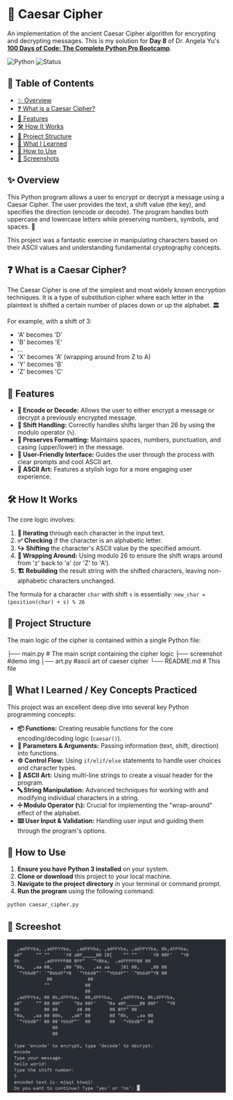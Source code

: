 # 🔐 Caesar Cipher

An implementation of the ancient Caesar Cipher algorithm for encrypting and decrypting messages. This is my solution for **Day 8** of Dr. Angela Yu's [**100 Days of Code: The Complete Python Pro Bootcamp**](https://www.udemy.com/course/100-days-of-code/).

![Python](https://img.shields.io/badge/Python-3.8%2B-blue?logo=python)
![Status](https://img.shields.io/badge/Status-Complete-success)

## 📖 Table of Contents

- [✨ Overview](#-overview)
- [❓ What is a Caesar Cipher?](#-what-is-a-caesar-cipher)
- [🌟 Features](#-features)
- [🛠️ How It Works](#️-how-it-works)
- [📁 Project Structure](#-project-structure)
- [🎯 What I Learned](#-what-i-learned)
- [🚀 How to Use](#-how-to-use)
- [📸 Screenshots](#-screenshots)

## ✨ Overview

This Python program allows a user to encrypt or decrypt a message using a Caesar Cipher. The user provides the text, a shift value (the key), and specifies the direction (encode or decode). The program handles both uppercase and lowercase letters while preserving numbers, symbols, and spaces. 🧠

This project was a fantastic exercise in manipulating characters based on their ASCII values and understanding fundamental cryptography concepts.

## ❓ What is a Caesar Cipher?

The Caesar Cipher is one of the simplest and most widely known encryption techniques. It is a type of substitution cipher where each letter in the plaintext is shifted a certain number of places down or up the alphabet. 🏛️

For example, with a shift of 3:
- 'A' becomes 'D'
- 'B' becomes 'E'
- ...
- 'X' becomes 'A' (wrapping around from Z to A)
- 'Y' becomes 'B'
- 'Z' becomes 'C'

## 🌟 Features

- **🔄 Encode or Decode:** Allows the user to either encrypt a message or decrypt a previously encrypted message.
- **🔢 Shift Handling:** Correctly handles shifts larger than 26 by using the modulo operator (`%`).
- **💎 Preserves Formatting:** Maintains spaces, numbers, punctuation, and casing (upper/lower) in the message.
- **👤 User-Friendly Interface:** Guides the user through the process with clear prompts and cool ASCII art.
- **🎨 ASCII Art:** Features a stylish logo for a more engaging user experience.

## 🛠️ How It Works

The core logic involves:
1.  **🔁 Iterating** through each character in the input text.
2.  **✅ Checking** if the character is an alphabetic letter.
3.  **↪️ Shifting** the character's ASCII value by the specified amount.
4.  **🔄 Wrapping Around:** Using modulo 26 to ensure the shift wraps around from 'z' back to 'a' (or 'Z' to 'A').
5.  **🏗️ Rebuilding** the result string with the shifted characters, leaving non-alphabetic characters unchanged.

The formula for a character `char` with shift `s` is essentially:
`new_char = (position(char) + s) % 26`

## 📁 Project Structure

The main logic of the cipher is contained within a single Python file:

├── main.py # The main script containing the cipher logic
├── screenshot #demo img
│── art.py #ascii art of caeser cipher
└── README.md # This file


## 🎯 What I Learned / Key Concepts Practiced

This project was an excellent deep dive into several key Python programming concepts:

- **📦 Functions:** Creating reusable functions for the core encoding/decoding logic (`caesar()`).
- **📨 Parameters & Arguments:** Passing information (text, shift, direction) into functions.
- **⚙️ Control Flow:** Using `if/elif/else` statements to handle user choices and character types.
- **🎨 ASCII Art:** Using multi-line strings to create a visual header for the program.
- **🔤 String Manipulation:** Advanced techniques for working with and modifying individual characters in a string.
- **➗ Modulo Operator (`%`):** Crucial for implementing the "wrap-around" effect of the alphabet.
- **⌨️ User Input & Validation:** Handling user input and guiding them through the program's options.

## 🚀 How to Use

1.  **Ensure you have Python 3 installed** on your system.
2.  **Clone or download** this project to your local machine.
3.  **Navigate to the project directory** in your terminal or command prompt.
4.  **Run the program** using the following command:

```bash
python caesar_cipher.py
```
 ## 📸 Screeshot
 <img src="./Screenshot.png" alt="Caesar Cipher Program Screenshot" width="600"/>
